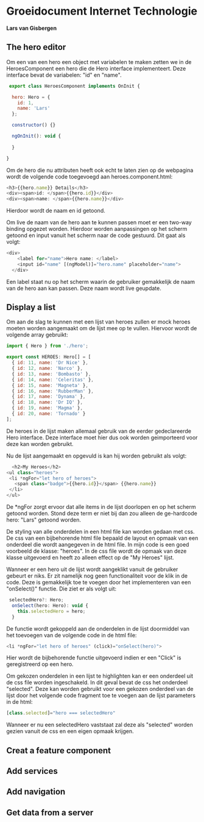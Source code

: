 # Groeidocument Internet Technologie
**Lars van Gisbergen**




## The hero editor

Om een van een hero een object met variabelen te maken zetten we in de HeroesComponent een hero die de Hero interface implementeert. Deze interface bevat de variabelen: "id" en "name". 
```javascript
 export class HeroesComponent implements OnInit {

  hero: Hero = {
    id: 1,
    name: 'Lars'
  };

  constructor() {}

  ngOnInit(): void {
    
  }

}
```

Om de hero die nu attributen heeft ook echt te laten zien op de webpagina wordt de volgende code toegevoegd aan heroes.component.html:

```javascript
<h3>{{hero.name}} Details</h3>
<div><span>id: </span>{{hero.id}}</div>
<div><span>name: </span>{{hero.name}}</div>

 ```
Hierdoor wordt de naam en id getoond. 

Om live de naam van de hero aan te kunnen passen moet er een two-way binding opgezet worden. Hierdoor worden aanpassingen op het scherm getoond en input vanuit het scherm naar de code gestuurd. Dit gaat als volgt:

```javascript
<div>
    <label for="name">Hero name: </label>
    <input id="name" [(ngModel)]="hero.name" placeholder="name">
  </div>
 ``` 
 Een label staat nu op het scherm waarin de gebruiker gemakkelijk de naam van de hero aan kan passen. Deze naam wordt live geupdate. 

## Display a list
Om aan de slag te kunnen met een lijst van heroes zullen er mock heroes moeten worden aangemaakt om de lijst mee op te vullen. Hiervoor wordt de volgende array gebruikt:
```javascript
import { Hero } from './hero';

export const HEROES: Hero[] = [
  { id: 11, name: 'Dr Nice' },
  { id: 12, name: 'Narco' },
  { id: 13, name: 'Bombasto' },
  { id: 14, name: 'Celeritas' },
  { id: 15, name: 'Magneta' },
  { id: 16, name: 'RubberMan' },
  { id: 17, name: 'Dynama' },
  { id: 18, name: 'Dr IQ' },
  { id: 19, name: 'Magma' },
  { id: 20, name: 'Tornado' }
];
 ```
 De heroes in de lijst maken allemaal gebruik van de eerder gedeclareerde Hero interface. Deze interface moet hier dus ook worden geimporteerd voor deze kan worden gebruikt. 

 Nu de lijst aangemaakt en opgevuld is kan hij worden gebruikt als volgt:
 ```javascript
   <h2>My Heroes</h2>
<ul class="heroes">
  <li *ngFor="let hero of heroes">
    <span class="badge">{{hero.id}}</span> {{hero.name}}
  </li>
</ul>
```
De *ngFor zorgt ervoor dat alle items in de lijst doorlopen en op het scherm getoond worden. Stond deze term er niet bij dan zou alleen de ge-hardcode hero: "Lars" getoond worden. 

De styling van alle onderdelen in een html file kan worden gedaan met css. De css van een bijbehorende html file bepaald de layout en opmaak van een onderdeel die wordt aangegeven in de html file. In mijn code is een goed voorbeeld de klasse: "heroes". In de css file wordt de opmaak van deze klasse uitgevoerd en heeft zo alleen effect op de "My Heroes" lijst.

Wanneer er een hero uit de lijst wordt aangeklikt vanuit de gebruiker gebeurt er niks. Er zit namelijk nog geen functionaliteit voor de klik in de code. Deze is gemakkelijk toe te voegen door het implementeren van een "onSelect()" functie. Die ziet er als volgt uit:
```javascript
 selectedHero?: Hero;
  onSelect(hero: Hero): void {
    this.selectedHero = hero;
  }
```
De functie wordt gekoppeld aan de onderdelen in de lijst doormiddel van het toevoegen van de volgende code in de html file:
```javascript 
<li *ngFor="let hero of heroes" (click)="onSelect(hero)">
```
Hier wordt de bijbehorende functie uitgevoerd indien er een "Click" is geregistreerd op een hero. 

Om gekozen onderdelen in een lijst te highlighten kan er een onderdeel uit de css file worden ingeschakeld. In dit geval bevat de css het onderdeel "selected". Deze kan worden gebruikt voor een gekozen onderdeel van de lijst door het volgende code fragment toe te voegen aan de lijst parameters in de html:
```javascript
[class.selected]="hero === selectedHero" 
```
Wanneer er nu een selectedHero vaststaat zal deze als "selected" worden gezien vanuit de css en een eigen opmaak krijgen. 

## Creat a feature component


## Add services

## Add navigation

## Get data from a server
